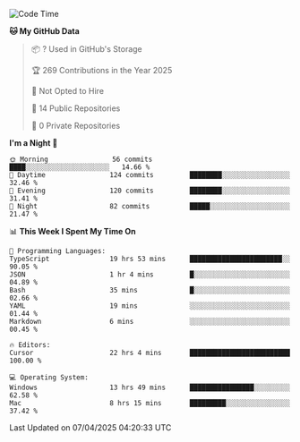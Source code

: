 <!--START_SECTION:waka-->
![Code Time](http://img.shields.io/badge/Code%20Time-6%2C864%20hrs%208%20mins-blue)

**🐱 My GitHub Data** 

> 📦 ? Used in GitHub's Storage 
 > 
> 🏆 269 Contributions in the Year 2025
 > 
> 🚫 Not Opted to Hire
 > 
> 📜 14 Public Repositories 
 > 
> 🔑 0 Private Repositories 
 > 
**I'm a Night 🦉** 

```text
🌞 Morning                56 commits          ████░░░░░░░░░░░░░░░░░░░░░   14.66 % 
🌆 Daytime                124 commits         ████████░░░░░░░░░░░░░░░░░   32.46 % 
🌃 Evening                120 commits         ████████░░░░░░░░░░░░░░░░░   31.41 % 
🌙 Night                  82 commits          █████░░░░░░░░░░░░░░░░░░░░   21.47 % 
```


📊 **This Week I Spent My Time On** 

```text
💬 Programming Languages: 
TypeScript               19 hrs 53 mins      ███████████████████████░░   90.05 % 
JSON                     1 hr 4 mins         █░░░░░░░░░░░░░░░░░░░░░░░░   04.89 % 
Bash                     35 mins             █░░░░░░░░░░░░░░░░░░░░░░░░   02.66 % 
YAML                     19 mins             ░░░░░░░░░░░░░░░░░░░░░░░░░   01.44 % 
Markdown                 6 mins              ░░░░░░░░░░░░░░░░░░░░░░░░░   00.45 % 

🔥 Editors: 
Cursor                   22 hrs 4 mins       █████████████████████████   100.00 % 

💻 Operating System: 
Windows                  13 hrs 49 mins      ████████████████░░░░░░░░░   62.58 % 
Mac                      8 hrs 15 mins       █████████░░░░░░░░░░░░░░░░   37.42 % 
```


 Last Updated on 07/04/2025 04:20:33 UTC
<!--END_SECTION:waka-->

